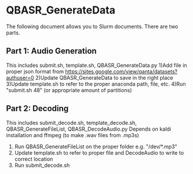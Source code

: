 # QBASR_GenerateData

The following document allows you to Slurm documents.  There are two parts.

## Part 1: Audio Generation
This includes submit.sh, template.sh, QBASR_GenerateData.py
1)Add file in proper json format from https://sites.google.com/view/qanta/datasets?authuser=0
2)Update QBASR_GenerateData to save in the right place
3)Update template.sh to refer to the proper anaconda path, file, etc.
4)Run "submit.sh 48" (or appropriate amount of partitions)

## Part 2: Decoding
This includes submit_decode.sh, template_decode.sh, QBASR_GenerateFileList, QBASR_DecodeAudio.py
Depends on kaldi installation and ffmpeg (to make .wav files from .mp3s)
1) Run QBASR_GenerateFileList on the proper folder e.g. "/dev/*.mp3"
2) Update template.sh to refer to proper file and DecodeAudio to write to correct location
3) Run submit_decode.sh
